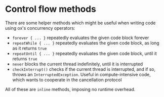 # Control flow methods

There are some helper methods which might be useful when writing code using ox's concurrency operators:

* `forever { ... }` repeatedly evaluates the given code block forever
* `repeatWhile { ... }` repeatedly evaluates the given code block, as long as it returns `true`
* `repeatUntil { ... }` repeatedly evaluates the given code block, until it returns `true`
* `never` blocks the current thread indefinitely, until it is interrupted
* `checkInterrupt()` checks if the current thread is interrupted, and if so, throws an `InterruptedException`. Useful in
  compute-intensive code, which wants to cooperate in the cancellation protocol

All of these are `inline` methods, imposing no runtime overhead.
